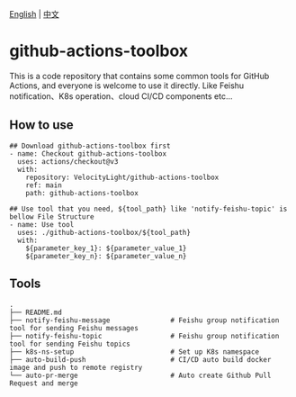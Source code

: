 [English](README.md) | [中文](README_zh.md)

# github-actions-toolbox
This is a code repository that contains some common tools for GitHub Actions, and everyone is welcome to use it directly.
Like Feishu notification、K8s operation、cloud CI/CD components etc...

## How to use
```
## Download github-actions-toolbox first
- name: Checkout github-actions-toolbox
  uses: actions/checkout@v3
  with:
    repository: VelocityLight/github-actions-toolbox
    ref: main
    path: github-actions-toolbox

## Use tool that you need, ${tool_path} like 'notify-feishu-topic' is bellow File Structure
- name: Use tool
  uses: ./github-actions-toolbox/${tool_path}
  with:
    ${parameter_key_1}: ${parameter_value_1}
    ${parameter_key_n}: ${parameter_value_n}
```

## Tools
```
.
├── README.md
├── notify-feishu-message               # Feishu group notification tool for sending Feishu messages
├── notify-feishu-topic                 # Feishu group notification tool for sending Feishu topics
├── k8s-ns-setup                        # Set up K8s namespace
├── auto-build-push                     # CI/CD auto build docker image and push to remote registry
└── auto-pr-merge                       # Auto create Github Pull Request and merge
```
